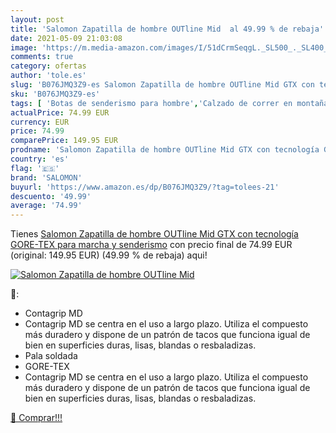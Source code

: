 ```yaml
---
layout: post
title: 'Salomon Zapatilla de hombre OUTline Mid  al 49.99 % de rebaja'
date: 2021-05-09 21:03:08
image: 'https://m.media-amazon.com/images/I/51dCrmSeqgL._SL500_._SL400_.jpg'
comments: true
category: ofertas
author: 'tole.es'
slug: 'B076JMQ3Z9-es Salomon Zapatilla de hombre OUTline Mid GTX con tecnología...'
sku: 'B076JMQ3Z9-es'
tags: [ 'Botas de senderismo para hombre','Calzado de correr en montaña de hombre','Calzado de senderismo para hombre','Calzado deportivo para hombre','Calzados de running para hombre','Zapatillas y calzado deportivo para hombre','Zapatos','Zapatos para hombre','Zapatos y complementos','salomon','zapatilla', ]
actualPrice: 74.99 EUR
currency: EUR
price: 74.99
comparePrice: 149.95 EUR
prodname: 'Salomon Zapatilla de hombre OUTline Mid GTX con tecnología GORE-TEX para marcha y senderismo'
country: 'es'
flag: '🇪🇸'
brand: 'SALOMON'
buyurl: 'https://www.amazon.es/dp/B076JMQ3Z9/?tag=tolees-21'
descuento: '49.99'
average: '74.99'
---
```


Tienes [Salomon Zapatilla de hombre OUTline Mid GTX con tecnología GORE-TEX para marcha y senderismo](https://www.amazon.es/dp/B076JMQ3Z9/?tag=tolees-21) con precio final de  74.99 EUR (original: 149.95 EUR) (49.99 %  de rebaja) aqui!

[![Salomon Zapatilla de hombre OUTline Mid ](https://m.media-amazon.com/images/I/51dCrmSeqgL._SL500_._SL400_.jpg)](https://www.amazon.es/dp/B076JMQ3Z9/?tag=tolees-21)

🔎:

- Contagrip MD
- Contagrip MD se centra en el uso a largo plazo. Utiliza el compuesto más duradero y dispone de un patrón de tacos que funciona igual de bien en superficies duras, lisas, blandas o resbaladizas.
- Pala soldada
- GORE-TEX
- Contagrip MD se centra en el uso a largo plazo. Utiliza el compuesto más duradero y dispone de un patrón de tacos que funciona igual de bien en superficies duras, lisas, blandas o resbaladizas.

[🛒 Comprar!!!](https://www.amazon.es/dp/B076JMQ3Z9/?tag=tolees-21)

